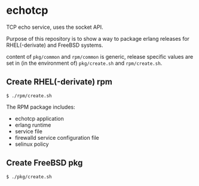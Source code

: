 echotcp
=====

TCP echo service, uses the socket API.

Purpose of this repository is to show a way to package erlang releases for
RHEL(-derivate) and FreeBSD systems.

content of `pkg/common` and `rpm/common` is generic, release specific values are
set in (in the environment of) `pkg/create.sh` and `rpm/create.sh`.

Create RHEL(-derivate) rpm
-----

    $ ./rpm/create.sh

The RPM package includes:

  - echotcp application
  - erlang runtime
  - service file
  - firewalld service configuration file
  - selinux policy


Create FreeBSD pkg
-----

    $ ./pkg/create.sh

